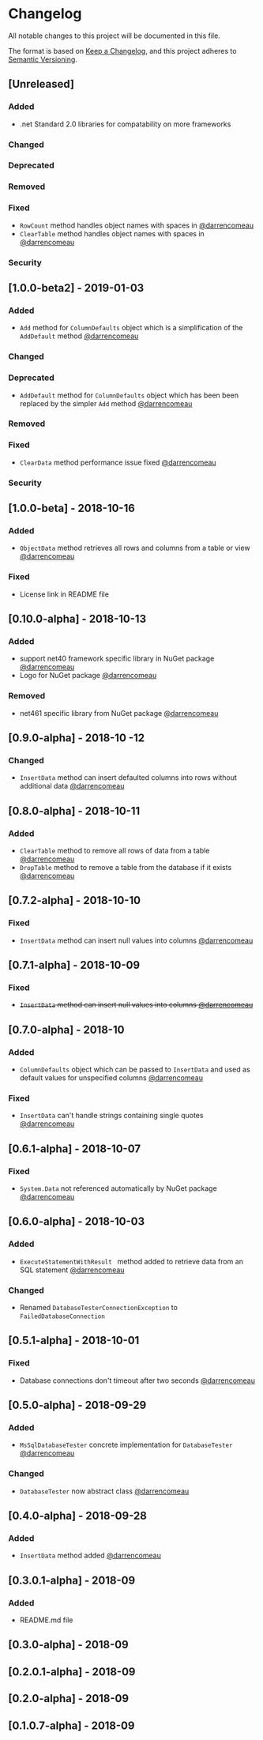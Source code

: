 # Changelog
All notable changes to this project will be documented in this file.

The format is based on [Keep a Changelog](https://keepachangelog.com/en/1.0.0/),
and this project adheres to [Semantic Versioning](https://semver.org/spec/v2.0.0.html).

## [Unreleased]
### Added
- .net Standard 2.0 libraries for compatability on more frameworks
### Changed
### Deprecated
### Removed
### Fixed
 - `RowCount` method handles object names with spaces in [@darrencomeau](https://github.com/VulcanAnalytics/DBTester/issues/49)
 - `ClearTable` method handles object names with spaces in [@darrencomeau](https://github.com/VulcanAnalytics/DBTester/issues/51)
### Security

## [1.0.0-beta2] - 2019-01-03
### Added
- `Add` method for `ColumnDefaults` object which is a simplification of the `AddDefault` method [@darrencomeau](https://github.com/VulcanAnalytics/DBTester/issues/47)
### Changed
### Deprecated
- `AddDefault` method for `ColumnDefaults` object which has been been replaced by the simpler `Add` method [@darrencomeau](https://github.com/VulcanAnalytics/DBTester/issues/47)
### Removed
### Fixed
- `ClearData` method performance issue fixed [@darrencomeau](https://github.com/VulcanAnalytics/DBTester/issues/46)
### Security

## [1.0.0-beta] - 2018-10-16

### Added
- `ObjectData` method retrieves all rows and columns from a table or view [@darrencomeau](https://github.com/VulcanAnalytics/DBTester/issues/16)
### Fixed
- License link in README file

## [0.10.0-alpha] - 2018-10-13

### Added
- support net40 framework specific library in NuGet package [@darrencomeau](https://github.com/VulcanAnalytics/DBTester/issues/13)
- Logo for NuGet package [@darrencomeau](https://github.com/VulcanAnalytics/DBTester/issues/27)

### Removed
- net461 specific library from NuGet package [@darrencomeau](https://github.com/VulcanAnalytics/DBTester/issues/13)

## [0.9.0-alpha] - 2018-10 -12

### Changed
- `InsertData` method can insert defaulted columns into rows without additional data [@darrencomeau](https://github.com/VulcanAnalytics/DBTester/issues/20)

## [0.8.0-alpha] - 2018-10-11

### Added
- `ClearTable` method to remove all rows of data from a table [@darrencomeau](https://github.com/VulcanAnalytics/DBTester/issues/22)
- `DropTable` method to remove a table from the database if it exists [@darrencomeau](https://github.com/VulcanAnalytics/DBTester/issues/15)

## [0.7.2-alpha] - 2018-10-10

### Fixed
- `InsertData` method can insert null values into columns [@darrencomeau](https://github.com/VulcanAnalytics/DBTester/issues/19)

## [0.7.1-alpha] - 2018-10-09

### Fixed
- ~~`InsertData` method can insert null values into columns [@darrencomeau](https://github.com/VulcanAnalytics/DBTester/issues/19)~~

## [0.7.0-alpha] - 2018-10

### Added
- `ColumnDefaults` object which can be passed to `InsertData` and used as default values for unspecified columns [@darrencomeau](https://github.com/VulcanAnalytics/DBTester/issues/10)

### Fixed
- `InsertData` can't handle strings containing single quotes [@darrencomeau](https://github.com/VulcanAnalytics/DBTester/issues/17)

## [0.6.1-alpha] - 2018-10-07

### Fixed
- `System.Data` not referenced automatically by NuGet package [@darrencomeau](https://github.com/VulcanAnalytics/DBTester/issues/9)

## [0.6.0-alpha] - 2018-10-03

### Added
- `ExecuteStatementWithResult ` method added to retrieve data from an SQL statement [@darrencomeau](https://github.com/VulcanAnalytics/DBTester/issues/7)

### Changed
- Renamed `DatabaseTesterConnectionException` to `FailedDatabaseConnection`

## [0.5.1-alpha] - 2018-10-01

### Fixed
- Database connections don't timeout after two seconds [@darrencomeau](https://github.com/VulcanAnalytics/DBTester/issues/5)

## [0.5.0-alpha] - 2018-09-29

### Added
- `MsSqlDatabaseTester` concrete implementation for `DatabaseTester`  [@darrencomeau](https://github.com/VulcanAnalytics/DBTester/pull/3)

### Changed
- `DatabaseTester` now abstract class  [@darrencomeau](https://github.com/VulcanAnalytics/DBTester/pull/3)

## [0.4.0-alpha] - 2018-09-28

### Added
- `InsertData` method added  [@darrencomeau](https://github.com/VulcanAnalytics/DBTester/pull/2)

## [0.3.0.1-alpha] - 2018-09

### Added
- README.md file

## [0.3.0-alpha] - 2018-09

## [0.2.0.1-alpha] - 2018-09

## [0.2.0-alpha] - 2018-09

## [0.1.0.7-alpha] - 2018-09
